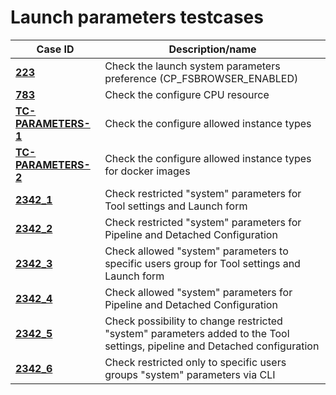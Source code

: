 # Launch parameters testcases

| Case ID | Description/name |
|---|---|
| [**223**](223.md) | Check the launch system parameters preference (CP_FSBROWSER_ENABLED) |
| [**783**](783.md) | Check the configure CPU resource |
| [**TC-PARAMETERS-1**](TC-PARAMETERS-1.md) | Check the configure allowed instance types |
| [**TC-PARAMETERS-2**](TC-PARAMETERS-2.md) | Check the configure allowed instance types for docker images |
| [**2342_1**](2342/2342_1.md) | Check restricted "system" parameters for Tool settings and Launch form |
| [**2342_2**](2342/2342_2.md) | Check restricted "system" parameters for Pipeline and Detached Configuration |
| [**2342_3**](2342/2342_3.md) | Check allowed "system" parameters to specific users group for Tool settings and Launch form |
| [**2342_4**](2342/2342_4.md) | Check allowed "system" parameters for Pipeline and Detached Configuration |
| [**2342_5**](2342/2342_5.md) | Check possibility to change restricted "system" parameters added to the Tool settings, pipeline and Detached configuration |
| [**2342_6**](2342/2342_6.md) | Check restricted only to specific users groups "system" parameters via CLI |